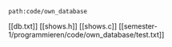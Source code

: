 ```expander
path:code/own_database
```
[[db.txt]]
[[shows.h]]
[[shows.c]]
[[semester-1/programmieren/code/own_database/test.txt]]
